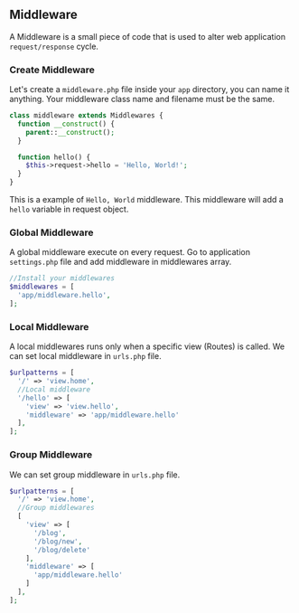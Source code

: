 ## Middleware

  A Middleware is a small piece of code that is used to alter web application `request/response` cycle.

### Create Middleware

  Let's create a `middleware.php` file inside your `app` directory, you can name it anything. Your middleware class name and filename must be the same.

```php
class middleware extends Middlewares {
  function __construct() {
    parent::__construct();
  }

  function hello() {
    $this->request->hello = 'Hello, World!';
  }
}
```

  This is a example of `Hello, World` middleware. This middleware will add a `hello` variable in request object.

### Global Middleware

  A global middleware execute on every request. Go to application `settings.php` file and add middleware in middlewares array.

```php
//Install your middlewares
$middlewares = [
  'app/middleware.hello',
];
```

### Local Middleware

  A local middlewares runs only when a specific view (Routes) is called. We can set local middleware in `urls.php` file.

```php
$urlpatterns = [
  '/' => 'view.home',
  //Local middleware
  '/hello' => [
    'view' => 'view.hello',
    'middleware' => 'app/middleware.hello'
  ],
];
```


### Group Middleware

  We can set group middleware in `urls.php` file.

```php
$urlpatterns = [
  '/' => 'view.home',
  //Group middlewares
  [
    'view' => [
      '/blog',
      '/blog/new',
      '/blog/delete'
    ],
    'middleware' => [
      'app/middleware.hello'
    ]
  ],
];
```
